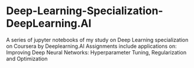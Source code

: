 # Deep-Learning-Specialization-DeepLearning.AI
A series of jupyter notebooks of my study on Deep Learning specialization on Coursera by Deeplearning.AI
Assignments include applications on:
Improving Deep Neural Networks: Hyperparameter Tuning, Regularization and Optimization
